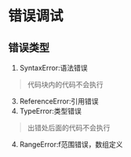# 错误调试
## 错误类型
1. SyntaxError:语法错误

> 代码块内的代码不会执行
3. ReferenceError:引用错误
2. TypeError:类型错误

> 出错处后面的代码不会执行
4. RangeError:f范围错误，数组定义
